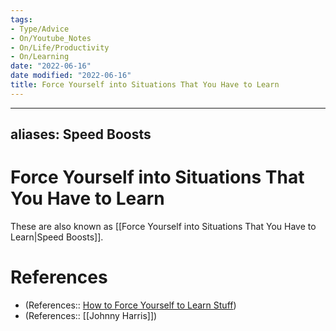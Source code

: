 ```yaml
---
tags:
- Type/Advice
- On/Youtube_Notes
- On/Life/Productivity
- On/Learning
date: "2022-06-16"
date modified: "2022-06-16"
title: Force Yourself into Situations That You Have to Learn
---
```


---
aliases: Speed Boosts
---

# Force Yourself into Situations That You Have to Learn
These are also known as [[Force Yourself into Situations That You Have to Learn|Speed Boosts]].

# References
- (References:: [How to Force Yourself to Learn Stuff](https://youtu.be/OwqVtZn5df8))
- (References:: [[Johnny Harris]])
